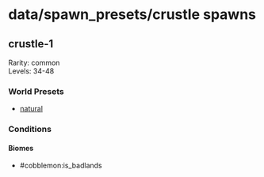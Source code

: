 # data/spawn_presets/crustle spawns  
  
## crustle-1  
Rarity: common  
Levels: 34-48  
  
### World Presets  
* [natural](/data/world_presets/natural.md)  
  
### Conditions  
  
#### Biomes  
  * #cobblemon:is_badlands
  
